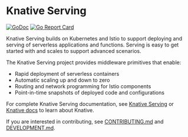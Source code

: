 # Knative Serving

[![GoDoc](https://godoc.org/github.com/knative/serving?status.svg)](https://godoc.org/github.com/knative/serving)
[![Go Report Card](https://goreportcard.com/badge/knative/serving)](https://goreportcard.com/report/knative/serving)

Knative Serving builds on Kubernetes and Istio to support deploying and serving
of serverless applications and functions. Serving is easy to get started with
and scales to support advanced scenarios.

The Knative Serving project provides middleware primitives that enable:

- Rapid deployment of serverless containers
- Automatic scaling up and down to zero
- Routing and network programming for Istio components
- Point-in-time snapshots of deployed code and configurations

For complete Knative Serving documentation, see
[Knative Serving](https://github.com/knative/docs/tree/master/serving) or
[Knative docs](https://github.com/knative/docs) to learn about Knative.

If you are interested in contributing, see [CONTRIBUTING.md](./CONTRIBUTING.md)
and [DEVELOPMENT.md](./DEVELOPMENT.md).
